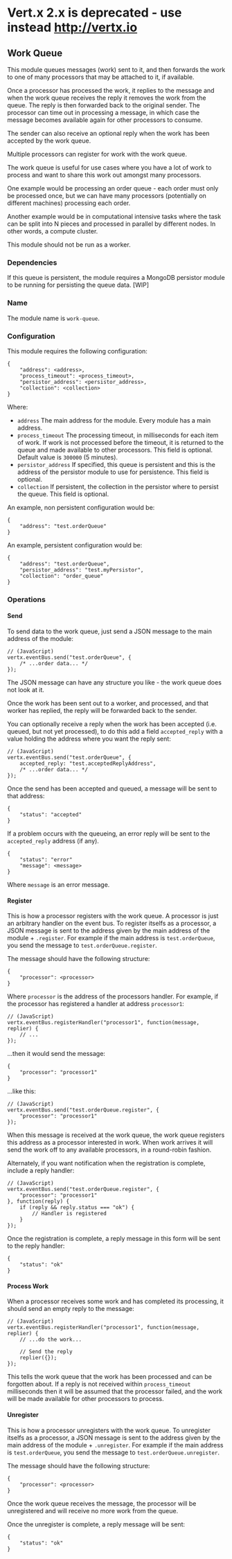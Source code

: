 # Vert.x 2.x is **deprecated** - use instead http://vertx.io

## Work Queue

This module queues messages (work) sent to it, and then forwards the work to one of many processors that may be attached to it, if available.

Once a processor has processed the work, it replies to the message and when the work queue receives the reply it removes the work from the queue. The reply is then forwarded back to the original sender. The processor can time out in processing a message, in which case the message becomes available again for other processors to consume.

The sender can also receive an optional reply when the work has been accepted by the work queue.

Multiple processors can register for work with the work queue.

The work queue is useful for use cases where you have a lot of work to process and want to share this work out amongst many processors.

One example would be processing an order queue - each order must only be processed once, but we can have many processors (potentially on different machines) processing each order.

Another example would be in computational intensive tasks where the task can be split into N pieces and processed in parallel by different nodes. In other words, a compute cluster.

This module should not be run as a worker.

### Dependencies

If this queue is persistent, the module requires a MongoDB persistor module to be running for persisting the queue data. [WIP]

### Name

The module name is `work-queue`.

### Configuration

This module requires the following configuration:

    {
        "address": <address>,
        "process_timeout": <process_timeout>,
        "persistor_address": <persistor_address>,
        "collection": <collection>   
    }
    
Where:    

* `address` The main address for the module. Every module has a main address.
* `process_timeout` The processing timeout, in milliseconds for each item of work. If work is not processed before the timeout, it is returned to the queue and made available to other processors. This field is optional. Default value is `300000` (5 minutes).
* `persistor_address` If specified, this queue is persistent and this is the address of the persistor module to use for persistence. This field is optional.
* `collection` If persistent, the collection in the persistor where to persist the queue. This field is optional.

An example, non persistent configuration would be:

    {
        "address": "test.orderQueue"
    }
    
An example, persistent configuration would be:

    {
        "address": "test.orderQueue",
        "persistor_address": "test.myPersistor",
        "collection": "order_queue"
    }    

### Operations

#### Send

To send data to the work queue, just send a JSON message to the main address of the module:

    // (JavaScript)
    vertx.eventBus.send("test.orderQueue", {
        /* ...order data... */
    });

The JSON message can have any structure you like - the work queue does not look at it.

Once the work has been sent out to a worker, and processed, and that worker has replied, the reply will be forwarded back to the sender.

You can optionally receive a reply when the work has been accepted (i.e. queued, but not yet processed), to do this add a field `accepted_reply` with a value holding the address where you want the reply sent:

    // (JavaScript)
    vertx.eventBus.send("test.orderQueue", {
        accepted_reply: "test.acceptedReplyAddress",
        /* ...order data... */
    });

Once the send has been accepted and queued, a message will be sent to that address:

    {
        "status": "accepted"
    }
    
If a problem occurs with the queueing, an error reply will be sent to the `accepted_reply` address (if any).

    {
        "status": "error"
        "message": <message>
    }
    
Where `message` is an error message.    

#### Register

This is how a processor registers with the work queue. A processor is just an arbitrary handler on the event bus. To register itselfs as a processor, a JSON message is sent to the address given by the main address of the module + `.register`. For example if the main address is `test.orderQueue`, you send the message to `test.orderQueue.register`.

The message should have the following structure:

    {
        "processor": <processor>
    }

Where `processor` is the address of the processors handler. For example, if the processor has registered a handler at address `processor1`:

    // (JavaScript)
    vertx.eventBus.registerHandler("processor1", function(message, replier) {
        // ...
    });

...then it would send the message:

    {
        "processor": "processor1"
    }    

...like this:

    // (JavaScript)
    vertx.eventBus.send("test.orderQueue.register", {
        "processor": "processor1"
    });

When this message is received at the work queue, the work queue registers this address as a processor interested in work. When work arrives it will send the work off to any available processors, in a round-robin fashion.

Alternately, if you want notification when the registration is complete, include a reply handler:

    // (JavaScript)
    vertx.eventBus.send("test.orderQueue.register", {
        "processor": "processor1"
    }, function(reply) {
        if (reply && reply.status === "ok") {
            // Handler is registered
        }
    });

Once the registration is complete, a reply message in this form will be sent to the reply handler:

    {
        "status": "ok"
    }

#### Process Work

When a processor receives some work and has completed its processing, it should send an empty reply to the message:

    // (JavaScript)
    vertx.eventBus.registerHandler("processor1", function(message, replier) {
        // ...do the work...

        // Send the reply
        replier({});
    });

This tells the work queue that the work has been processed and can be forgotten about. If a reply is not received within `process_timeout` milliseconds then it will be assumed that the processor failed, and the work will be made available for other processors to process.

#### Unregister

This is how a processor unregisters with the work queue. To unregister itselfs as a processor, a JSON message is sent to the address given by the main address of the module + `.unregister`. For example if the main address is `test.orderQueue`, you send the message to `test.orderQueue.unregister`.

The message should have the following structure:

    {
        "processor": <processor>
    }

Once the work queue receives the message, the processor will be unregistered and will receive no more work from the queue.

Once the unregister is complete, a reply message will be sent:

    {
        "status": "ok"
    }
